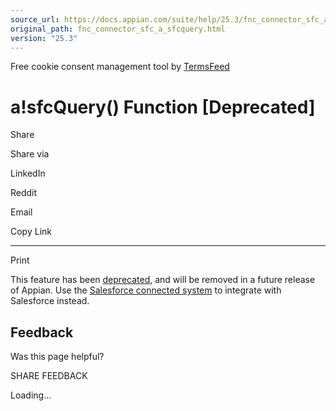 ```yaml
---
source_url: https://docs.appian.com/suite/help/25.3/fnc_connector_sfc_a_sfcquery.html
original_path: fnc_connector_sfc_a_sfcquery.html
version: "25.3"
---
```


Free cookie consent management tool by [TermsFeed](https://www.termsfeed.com/)

# a!sfcQuery() Function \[Deprecated\]

Share

Share via

LinkedIn

Reddit

Email

Copy Link

* * *

Print

This feature has been [deprecated](Deprecated_Features.html), and will be removed in a future release of Appian. Use the [Salesforce connected system](salesforce-connected-system.html) to integrate with Salesforce instead.

## Feedback

Was this page helpful?

SHARE FEEDBACK

Loading...